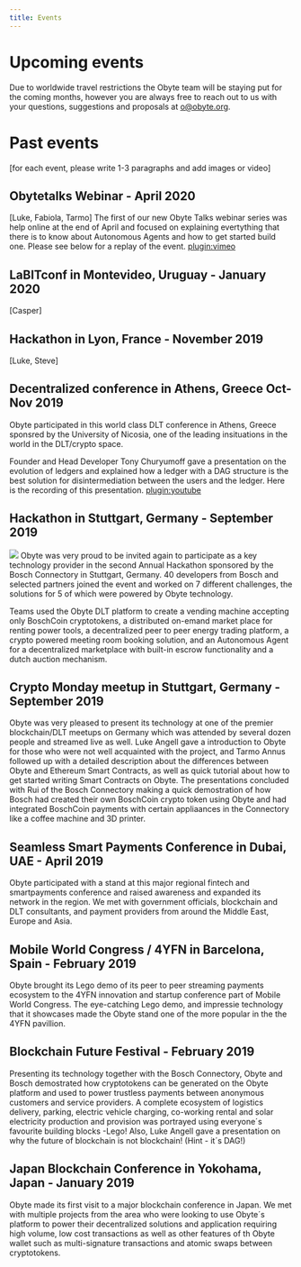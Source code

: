 ```yaml
---
title: Events
---
```


# Upcoming events
Due to worldwide travel restrictions the Obyte team will be staying put for the coming months, however you are always free to reach out to us with your questions, suggestions and proposals at o@obyte.org.
 
 # Past events
 [for each event, please write 1-3 paragraphs and add images or video]
 
 ## Obytetalks Webinar - April 2020
 [Luke, Fabiola, Tarmo]
 The first of our new Obyte Talks webinar series was help online at the end of April and focused on explaining evertything that there is to know about Autonomous Agents and how to get started build one.  Please see below for a replay of the event.
[plugin:vimeo](https://vimeo.com/https://vimeo.com/user113723827/review/415926311/e895f40756) 

 ## LaBITconf in Montevideo, Uruguay - January 2020
 [Casper] 

## Hackathon in Lyon, France - November 2019
 [Luke, Steve]
 
 ## Decentralized conference in Athens, Greece Oct-Nov 2019
Obyte participated in this world class DLT conference in Athens, Greece sponsred by the University of Nicosia, one of the leading insituations in the world in the DLT/crypto space.

Founder and Head Developer Tony Churyumoff gave a presentation on the evolution of ledgers and explained how a ledger with a DAG structure is the best solution for disintermediation between the users and the ledger.  Here is the recording of this presentation.
[plugin:youtube](https://www.youtube.com/watch?v=2RWf7kwox2Y&t=10s)
 
 ## Hackathon in Stuttgart, Germany - September 2019
![](http://)
Obyte was very proud to be invited again to participate as a key technology provider in the second Annual Hackathon sponsored by the Bosch Connectory in Stuttgart, Germany.  40 developers from Bosch and selected partners joined the event and worked on 7 different challenges, the solutions for 5 of which were powered by Obyte technology.

Teams used the Obyte DLT platform to create a vending machine accepting only BoschCoin cryptotokens, a distributed on-emand market place for renting power tools, a decentralized peer to peer energy trading platform, a crypto powered meeting room booking solution, and an Autonomous Agent for a decentralized marketplace with built-in escrow functionality and a dutch auction mechanism.

 ## Crypto Monday meetup in Stuttgart, Germany - September 2019
Obyte was very pleased to present its technology at one of the premier blockchain/DLT meetups on Germany which was attended by several dozen people and streamed live as well. Luke Angell gave a introduction to Obyte for those who were not well acquainted with the project, and Tarmo Annus followed up with a detailed description about the differences between Obyte and Ethereum Smart Contracts, as well as quick tutorial about how to get started writing Smart Contracts on Obyte. The presentations concluded with Rui of the Bosch Connectory making a quick demostration of how Bosch had created their own BoschCoin crypto token using Obyte and had integrated BoschCoin payments with certain appliaances in the Connectory like a coffee machine and 3D printer.

 ## Seamless Smart Payments Conference in Dubai, UAE - April 2019
Obyte participated with a stand at this major regional fintech and smartpayments conference and raised awareness and expanded its network in the region.  We met with government officials, blockchain and DLT consultants, and payment providers from around the Middle East, Europe and Asia.

 ## Mobile World Congress / 4YFN in Barcelona, Spain - February 2019
Obyte brought its Lego demo of its peer to peer streaming payments ecosystem to the 4YFN innovation and startup conference part of Mobile World Congress.  The eye-catching Lego demo, and impressie technology that it showcases made the Obyte stand one of the more popular in the the 4YFN pavillion.

 ## Blockchain Future Festival - February 2019
Presenting its technology together with the Bosch Connectory, Obyte and Bosch demostrated how cryptotokens can be generated on the Obyte platform and used to power trustless payments between anonymous customers and service providers.  A complete ecosystem of logistics delivery, parking, electric vehicle charging, co-working rental and solar electricity production and provision was portrayed using everyone´s favourite building blocks -Lego!  Also, Luke Angell gave a presentation on why the future of blockchain is not blockchain! (Hint - it´s DAG!)

 ## Japan Blockchain Conference in Yokohama, Japan - January 2019
Obyte made its first visit to a major blockchain conference in Japan.  We met with multiple projects from the area who were looking to use Obyte´s platform to power their decentralized solutions and application requiring high volume, low cost transactions as well as other features of th Obyte wallet such as multi-signature transactions and atomic swaps between cryptotokens.